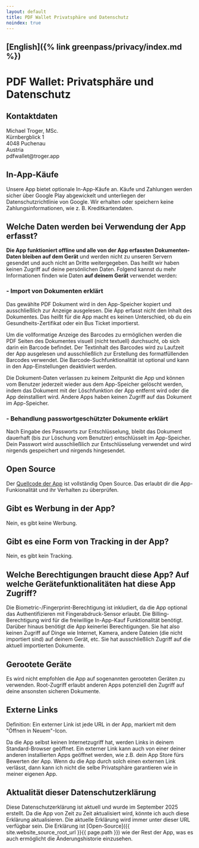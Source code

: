 ```yaml
---
layout: default
title: PDF Wallet Privatsphäre und Datenschutz
noindex: true
---
```

## [English]({% link greenpass/privacy/index.md %})
# PDF Wallet: Privatsphäre und Datenschutz

## Kontaktdaten
Michael Troger, MSc.  
Kürnbergblick 1   
4048 Puchenau  
Austria  
&#112;&#100;&#102;&#119;&#97;&#108;&#108;&#101;&#116;&#64;&#116;&#114;&#111;&#103;&#101;&#114;&#46;&#97;&#112;&#112;

## In-App-Käufe
Unsere App bietet optionale In-App-Käufe an. Käufe und Zahlungen werden sicher über Google Play abgewickelt und unterliegen der Datenschutzrichtlinie von Google. Wir erhalten oder speichern keine Zahlungsinformationen, wie z. B. Kreditkartendaten.

## Welche Daten werden bei Verwendung der App erfasst?
**Die App funktioniert offline und alle von der App erfassten Dokumenten-Daten bleiben auf dem Gerät** und werden nicht zu unseren Servern gesendet und auch nicht an Dritte weitergegeben.
Das heißt wir haben keinen Zugriff auf deine persönlichen Daten.
Folgend kannst du mehr Informationen finden wie Daten **auf deinem Gerät** verwendet werden:

### - Import von Dokumenten erklärt
Das gewählte PDF Dokument wird in den App-Speicher kopiert und ausschließlich zur Anzeige ausgelesen.
Die App erfasst nicht den Inhalt des Dokumentes.
Das heißt für die App macht es keinen Unterschied, ob du ein Gesundheits-Zertifikat oder ein Bus Ticket importierst.

Um die vollformatige Anzeige des Barcodes zu ermöglichen werden die PDF Seiten des Dokumentes visuell (nicht textuell) durchsucht, ob sich darin ein Barcode befindet.
Der Textinhalt des Barcodes wird zu Laufzeit der App ausgelesen und ausschließlich zur Erstellung des formatfüllenden Barcodes verwendet.
Die Barcode-Suchfunktionalität ist optional und kann in den App-Einstellungen deaktiviert werden.

Die Dokument-Daten verlassen zu keinem Zeitpunkt die App und können vom Benutzer jederzeit wieder aus dem App-Speicher gelöscht werden, 
indem das Dokument mit der Löschfunktion der App entfernt wird oder die App deinstalliert wird. 
Andere Apps haben keinen Zugriff auf das Dokument im App-Speicher.

### - Behandlung passwortgeschützter Dokumente erklärt
Nach Eingabe des Passworts zur Entschlüsselung, bleibt das Dokument dauerhaft (bis zur Löschung vom Benutzer) entschlüsselt im App-Speicher. 
Dein Passwort wird ausschließlich zur Entschlüsselung verwendet und wird nirgends gespeichert und nirgends hingesendet.

## Open Source
Der [Quellcode der App](https://github.com/michaeltroger/pdfwallet-android) ist vollständig Open Source.
Das erlaubt dir die App-Funkionalität und ihr Verhalten zu überprüfen.
  
## Gibt es Werbung in der App?
Nein, es gibt keine Werbung.
    
## Gibt es eine Form von Tracking in der App?
Nein, es gibt kein Tracking.
  
## Welche Berechtigungen braucht diese App? Auf welche Gerätefunktionalitäten hat diese App Zugriff?
Die Biometric-/Fingerprint-Berechtigung ist inkludiert, da die App optional das Authentifizieren mit Fingerabdruck-Sensor erlaubt. Die Billing-Berechtigung wird für die freiwillige In-App-Kauf Funktionalität benötigt. Darüber hinaus benötigt die App keinerlei Berechtigungen. 
Sie hat also keinen Zugriff auf Dinge wie Internet, Kamera, andere Dateien (die nicht importiert sind) auf deinem Gerät, etc.
Sie hat ausschließlich Zugriff auf die aktuell importierten Dokumente.

## Gerootete Geräte
Es wird nicht empfohlen die App auf sogenannten gerooteten Geräten zu verwenden. Root-Zugriff erlaubt anderen Apps potenziell den Zugriff auf deine ansonsten sicheren Dokumente.

## Externe Links
Definition: Ein externer Link ist jede URL in der App, markiert mit dem "Öffnen in Neuem"-Icon.

Da die App selbst keinen Internetzugriff hat, werden Links in deinem Standard-Browser geöffnet.
Ein externer Link kann auch von einer deiner anderen installierten Apps geöffnet werden, wie z.B. dein App Store fürs Bewerten der App.
Wenn du die App durch solch einen externen Link verlässt, dann kann ich nicht die selbe Privatsphäre garantieren wie in meiner eigenen App.

## Aktualität dieser Datenschutzerklärung
Diese Datenschutzerklärung ist aktuell und wurde im September 2025 erstellt. Da die App von Zeit zu Zeit aktualisiert wird, könnte ich auch diese Erklärung aktualisieren.
Die aktuelle Erklärung wird immer unter dieser URL verfügbar sein. Die Erklärung ist [Open-Source]({{ site.website_source_root_url }}{{ page.path }}) wie der Rest der App, was es auch ermöglicht die Änderungshistorie einzusehen.
